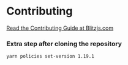 # Contributing

[Read the Contributing Guide at Blitzjs.com](https://blitzjs.com/docs/contributing)

### Extra step after cloning the repository

`yarn policies set-version 1.19.1`
